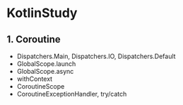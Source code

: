 # KotlinStudy
## 1. Coroutine
+ Dispatchers.Main, Dispatchers.IO, Dispatchers.Default
+ GlobalScope.launch
+ GlobalScope.async
+ withContext
+ CoroutineScope
+ CoroutineExceptionHandler, try/catch